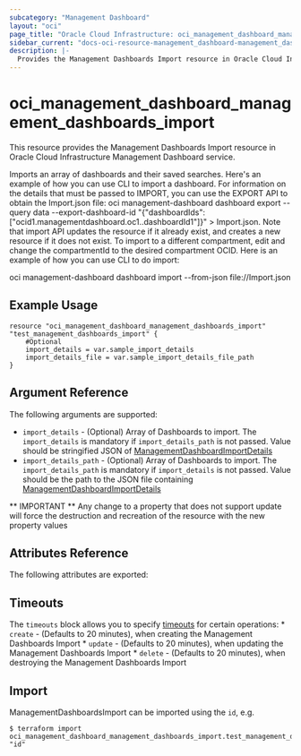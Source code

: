 ```yaml
---
subcategory: "Management Dashboard"
layout: "oci"
page_title: "Oracle Cloud Infrastructure: oci_management_dashboard_management_dashboards_import"
sidebar_current: "docs-oci-resource-management_dashboard-management_dashboards_import"
description: |-
  Provides the Management Dashboards Import resource in Oracle Cloud Infrastructure Management Dashboard service
---
```


# oci_management_dashboard_management_dashboards_import
This resource provides the Management Dashboards Import resource in Oracle Cloud Infrastructure Management Dashboard service.

Imports an array of dashboards and their saved searches. Here's an example of how you can use CLI to import a dashboard. For information on the details that must be passed to IMPORT, you can use the EXPORT API to obtain the Import.json file:
oci management-dashboard dashboard export --query data --export-dashboard-id "{\"dashboardIds\":[\"ocid1.managementdashboard.oc1..dashboardId1\"]}"  > Import.json.
Note that import API updates the resource if it already exist, and creates a new resource if it does not exist. To import to a different compartment, edit and change the compartmentId to the desired compartment OCID.
Here is an example of how you can use CLI to do import:

oci management-dashboard dashboard import --from-json file://Import.json 


## Example Usage

```hcl
resource "oci_management_dashboard_management_dashboards_import" "test_management_dashboards_import" {
	#Optional
	import_details = var.sample_import_details
	import_details_file = var.sample_import_details_file_path
}
```

## Argument Reference

The following arguments are supported:

* `import_details` - (Optional) Array of Dashboards to import. The `import_details` is mandatory if `import_details_path` is not passed. Value should be stringified JSON of [ManagementDashboardImportDetails](https://docs.cloud.oracle.com/en-us/iaas/api/#/en/managementdashboard/20200901/ManagementDashboardImportDetails/)
* `import_details_path` - (Optional) Array of Dashboards to import. The `import_details_path` is mandatory if `import_details` is not passed. Value should be the path to the JSON file containing [ManagementDashboardImportDetails](https://docs.cloud.oracle.com/en-us/iaas/api/#/en/managementdashboard/20200901/ManagementDashboardImportDetails/)

** IMPORTANT **
Any change to a property that does not support update will force the destruction and recreation of the resource with the new property values

## Attributes Reference

The following attributes are exported:


## Timeouts

The `timeouts` block allows you to specify [timeouts](https://registry.terraform.io/providers/hashicorp/oci/latest/docs/guides/changing_timeouts) for certain operations:
	* `create` - (Defaults to 20 minutes), when creating the Management Dashboards Import
	* `update` - (Defaults to 20 minutes), when updating the Management Dashboards Import
	* `delete` - (Defaults to 20 minutes), when destroying the Management Dashboards Import


## Import

ManagementDashboardsImport can be imported using the `id`, e.g.

```
$ terraform import oci_management_dashboard_management_dashboards_import.test_management_dashboards_import "id"
```

